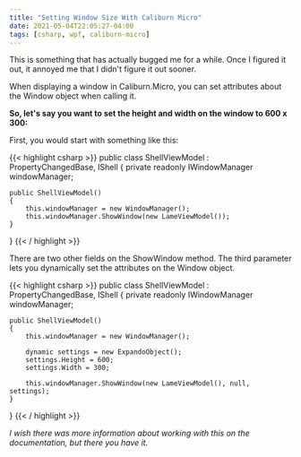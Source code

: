```yaml
---
title: "Setting Window Size With Caliburn Micro"
date: 2021-05-04T22:05:27-04:00
tags: [csharp, wpf, caliburn-micro]
---
```


This is something that has actually bugged me for a while. Once I figured it out, it annoyed me that I didn't figure it out sooner.

When displaying a window in Caliburn.Micro, you can set attributes about the Window object when calling it.

**So, let's say you want to set the height and width on the window to 600 x 300:**

First, you would start with something like this:

{{< highlight csharp >}}
public class ShellViewModel : PropertyChangedBase, IShell
{
    private readonly IWindowManager windowManager;

    public ShellViewModel()
    {
        this.windowManager = new WindowManager();
        this.windowManager.ShowWindow(new LameViewModel());
    }
}
{{< / highlight >}}

There are two other fields on the ShowWindow method. The third parameter lets you dynamically set the attributes on the Window object.

{{< highlight csharp >}}
public class ShellViewModel : PropertyChangedBase, IShell
{
    private readonly IWindowManager windowManager;

    public ShellViewModel()
    {
        this.windowManager = new WindowManager();

        dynamic settings = new ExpandoObject();
        settings.Height = 600;
        settings.Width = 300;

        this.windowManager.ShowWindow(new LameViewModel(), null, settings);
    }
}
{{< / highlight >}}

*I wish there was more information about working with this on the documentation, but there you have it.*